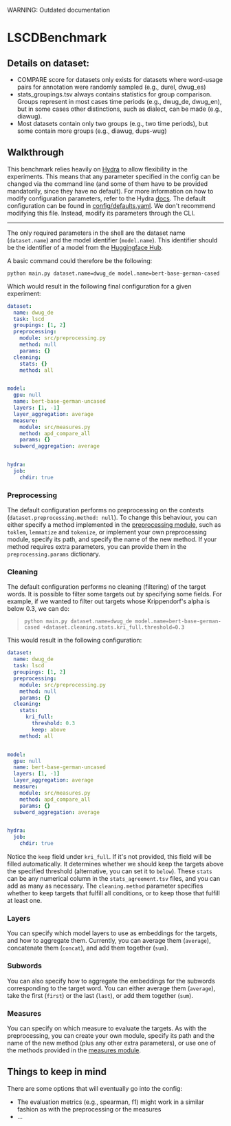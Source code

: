 WARNING: Outdated documentation


# LSCDBenchmark

## Details on dataset:

- COMPARE score for datasets only exists for datasets where word-usage pairs for annotation were randomly sampled (e.g., durel, dwug_es)
- stats_groupings.tsv always contains statistics for group comparison. Groups represent in most cases time periods (e.g., dwug_de, dwug_en), but in some cases other distinctions, such as dialect, can be made (e.g., diawug).
- Most datasets contain only two groups (e.g., two time periods), but some contain more groups (e.g., diawug, dups-wug)

## Walkthrough

This benchmark relies heavily on [Hydra](hydra.cc) to allow flexibility in the
experiments. This means that any parameter specified in the config can be
changed via the command line (and some of them have to be provided mandatorily,
since they have no default).
For more information on how to modify configuration parameters, refer to the
Hydra [docs](https://hydra.cc/docs/advanced/override_grammar/basic/).  The default configuration can be found in
[config/defaults.yaml](config/defaults.yaml). We don't recommend modifying this
file. Instead, modify its parameters through the CLI.

---

The only required parameters in the shell are the dataset name (`dataset.name`)
and the model identifier (`model.name`). This identifier should be the identifier
of a model from the [Huggingface Hub](https://huggingface.co/models).

A basic command could therefore be the following:

`python main.py dataset.name=dwug_de model.name=bert-base-german-cased`

Which would result in the following final configuration for a given experiment:

```yaml
dataset:
  name: dwug_de
  task: lscd
  groupings: [1, 2]
  preprocessing:
    module: src/preprocessing.py
    method: null
    params: {}
  cleaning:
    stats: {}
    method: all


model:
  gpu: null
  name: bert-base-german-uncased
  layers: [1, -1]
  layer_aggregation: average
  measure: 
    module: src/measures.py
    method: apd_compare_all
    params: {}
  subword_aggregation: average


hydra:
  job:
    chdir: true
```


### Preprocessing

The default configuration performs no preprocessing on the contexts (`dataset.preprocessing.method: null`). To change this behaviour, you can either specify a method implemented in the [preprocessing module](src/preprocessing.py), such as `toklem`, `lemmatize` and `tokenize`, or implement your own preprocessing module, specify its path, and specify the name of the new method. If your method requires extra parameters, you can provide them in the `preprocessing.params` dictionary.

### Cleaning

The default configuration performs no cleaning (filtering) of the target words. It is possible to filter some targets out by specifying some fields. For example, if we wanted to filter out targets whose Krippendorf's alpha is below 0.3, we can do:

> `python main.py dataset.name=dwug_de model.name=bert-base-german-cased +dataset.cleaning.stats.kri_full.threshold=0.3`

This would result in the following configuration:

```yaml
dataset:
  name: dwug_de
  task: lscd
  groupings: [1, 2]
  preprocessing:
    module: src/preprocessing.py
    method: null
    params: {}
  cleaning:
    stats:
      kri_full:
        threshold: 0.3
        keep: above
    method: all


model:
  gpu: null
  name: bert-base-german-uncased
  layers: [1, -1]
  layer_aggregation: average
  measure: 
    module: src/measures.py
    method: apd_compare_all
    params: {}
  subword_aggregation: average


hydra:
  job:
    chdir: true
```

Notice the `keep` field under `kri_full`. If it's not provided, this field will
be filled automatically. It determines whether we should keep the targets above
the specified threshold (alternative, you can set it to `below`).
These `stats` can be any numerical column in the `stats_agreement.tsv` files, and
you can add as many as necessary. The `cleaning.method` parameter specifies
whether to keep targets that fulfill all conditions, or to keep those that
fulfill at least one.

### Layers

You can specify which model layers to use as embeddings for the targets, and how to aggregate them. Currently, you can average them (`average`), concatenate them (`concat`), and add them together (`sum`).

### Subwords

You can also specify how to aggregate the embeddings for the subwords corresponding to the target word. You can either average them (`average`), take the first (`first`) or the last (`last`), or add them together (`sum`).

### Measures

You can specify on which measure to evaluate the targets. As with the preprocessing, you can create your own module, specify its path and the name of the new method (plus any other extra parameters), or use one of the methods provided in the [measures module](src/measures.py).


## Things to keep in mind

There are some options that will eventually go into the config:

- The evaluation metrics (e.g., spearman, f1) might work in a similar fashion as with the preprocessing or the measures
- ...
